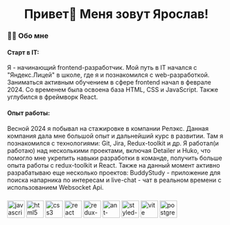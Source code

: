 <h1 align="center">Привет👋 Меня зовут Ярослав!</h1>

###

<h3 align="left">👩‍💻  Обо мне</h3>
<h4 align="left">Старт в IT:</h4>
<p align="left">
  Я - начинающий frontend-разработчик. Мой путь в IT начался с "Яндекс.Лицей" в школе, где я и познакомился с web-разработкой. Заниматься активным обучением в сфере frontend начал в феврале 2024. Со временем была освоена база HTML, CSS и JavaScript. Также углубился в фреймворк React.
</p>
<h4 align="left">Опыт работы:</h3>
<p align="left">
  Весной 2024 я побывал на стажировке в компании Релэкс. Данная компания дала мне большой опыт и дальнейший курс в развитии. Там я познакомился с технологиями: Git, Jira, Redux-toolkit и др.
Я работал(и работаю) над несколькими проектами, включая Detailer и Huko, что помогло мне укрепить навыки разработки в команде, получить больше опыта работы с redux-toolkit и React.
Также на данный момент активно разрабатываю еще несколько проектов: BuddyStudy - приложение для поиска напарника по интересам и live-chat - чат в реальном времени с использованием Websocket Api.
</p>

###

###

<div align="left">
  <img src="https://cdn.jsdelivr.net/gh/devicons/devicon/icons/javascript/javascript-original.svg" height="40" alt="javascript logo"  />
  <img src="https://cdn.jsdelivr.net/gh/devicons/devicon/icons/html5/html5-original.svg" height="40" alt="html5 logo"  />
  <img src="https://cdn.jsdelivr.net/gh/devicons/devicon/icons/css3/css3-original.svg" height="40" alt="css3 logo"  />
  <img src="https://cdn.jsdelivr.net/gh/devicons/devicon/icons/react/react-original.svg" height="40" alt="react logo"  />
  <img src="https://cdn.jsdelivr.net/gh/devicons/devicon/icons/redux/redux-original.svg" height="40" alt="redux-toolkit logo"  />
  <img src="https://cdn.jsdelivr.net/gh/devicons/devicon/icons/antdesign/antdesign-original.svg" height="40" alt="ant-design logo"  />
  <img src="https://github.com/styled-components/brand/blob/master/styled-components.svg" height="40" alt="styled-components logo"  />
  <img src="https://skillicons.dev/icons?i=vite" height="40" alt="vite logo"  />
  <img src="https://skillicons.dev/icons?i=postgres" height="40" alt="postgresql logo"  />
</div>

###
